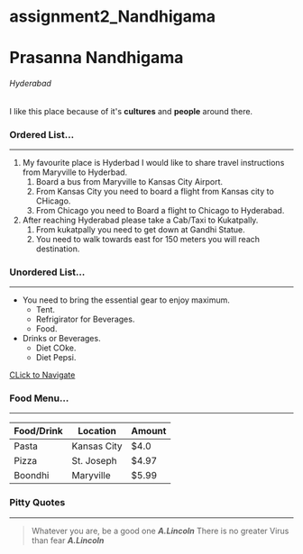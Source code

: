 # assignment2_Nandhigama
# Prasanna Nandhigama
###### Hyderabad
I like this place because of it's **cultures** and **people** around there.

### Ordered List...

---

1. My favourite place is Hyderbad I would like to share travel instructions from Maryville to Hyderbad.
    1. Board a bus from Maryville to Kansas City Airport.
    2. From Kansas City you need to board a flight from Kansas city to CHicago.
    3. From Chicago you need to Board a flight to Chicago to Hyderabad.
2. After reaching Hyderabad please take a Cab/Taxi to Kukatpally.
    1. From kukatpally you need to get down at Gandhi Statue.
    2. You need to walk towards east for 150 meters you will reach destination.

### Unordered List...

---

+ You need to bring the essential gear to enjoy maximum.
    + Tent.
    + Refrigirator for Beverages.
    + Food.
+ Drinks or Beverages.
    + Diet COke.
    + Diet Pepsi.

[CLick to Navigate](AboutMe.md)

### Food Menu...

---

|Food/Drink  | Location   | Amount    |
|--------    | ---------- |  ---------|  
|Pasta       | Kansas City| $4.0      |
|Pizza       | St. Joseph | $4.97     |
|Boondhi     | Maryville  | $5.99     |

### Pitty Quotes

---

> Whatever you are, be a good one ***A.Lincoln***
> There is no greater Virus than fear ***A.Lincoln***

